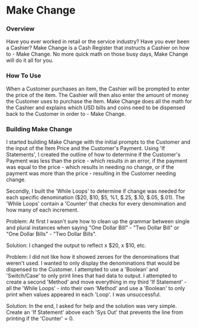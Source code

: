 # Make Change

### Overview

Have you ever worked in retail or the service industry? Have you ever been a Cashier? Make Change is a Cash Register that instructs a Cashier on how to - Make Change. No more quick math on those busy days, Make Change will do it all for you.

### How To Use

When a Customer purchases an item, the Cashier will be prompted to enter the price of the item. The Cashier will then also enter the amount of money the Customer uses to purchase the item. Make Change does all the math for the Cashier and explains which USD bills and coins need to be dispensed back to the Customer in order to - Make Change.

### Building Make Change

I started building Make Change with the initial prompts to the Customer and the input of the Item Price and the Customer's Payment. Using 'If Statements', I created the outline of how to determine if the Customer's Payment was less than the price - which results in an error, if the payment was equal to the price - which results in needing no change, or if the payment was more than the price - resulting in the Customer needing change.

Secondly, I built the 'While Loops' to determine if change was needed for each specific denomination ($20, $10, $5, %1, $.25, $.10, $.05, $.01). The 'While Loops' contain a 'Counter' that checks for every denomination and how many of each increment.

Problem: At first I wasn't sure how to clean up the grammar between single and plural instances when saying "One Dollar Bill" - "Two Dollar Bill" or "One Dollar Bills" - "Two Dollar Bills".

Solution: I changed the output to reflect x $20, x $10, etc.

Problem: I did not like how it showed zeroes for the denominations that weren't used. I wanted to only display the denominations that would be dispensed to the Customer. I attempted to use a 'Boolean' and 'Switch/Case' to only print lines that had data to output. I attempted to create a second 'Method' and move everything in my third 'If Statement' - all the 'While Loops' - into their own 'Method' and use a 'Boolean' to only print when values appeared in each 'Loop'. I was unsuccessful.

Solution: In the end, I asked for help and the solution was very simple. Create an 'If Statement' above each 'Sys Out' that prevents the line from printing if the 'Counter' = 0.
